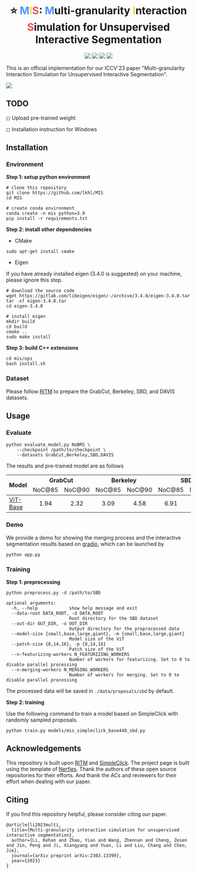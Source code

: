 <div style="text-align: center; margin: 10px">
    <h1> ⭐ <span style='color: #4D96FF;'>M</span><span style='color: #F9D923;'>I</span><span style='color: #EB5353;'>S</span>:
        <span style='color: #4D96FF;'>M</span>ulti-granularity <span style='color: #F9D923;'>I</span>nteraction <span style='color: #EB5353;'>S</span>imulation for Unsupervised Interactive Segmentation </h1>
</div>
<p align="center">
    <a href="https://arxiv.org/pdf/2303.13399.pdf"><img src="http://img.shields.io/badge/Paper-EB455F.svg?logo=arxiv" style="display:inline;"></a>
    <a href="https://lkhl.github.io/MIS"><img src="http://img.shields.io/badge/Project_Page-7149C6.svg?logo=openproject" style="display:inline;"></a>
    <a href="https://lkhl.github.io/MIS"><img src="https://img.shields.io/badge/Video-FC2947.svg?logo=youtube" style="display:inline;"></a>
    <a href="https://huggingface.co/spaces/lkhl/MIS?duplicate=true"><img src="https://img.shields.io/badge/Demo-EA906C?logo=buffer" style="display:inline;"></a>
</p>
This is an official implementation for our ICCV'23 paper "Multi-granularity Interaction Simulation for Unsupervised Interactive Segmentation".

![](https://lkhl.github.io/MIS/static/images/method_2.png)

## TODO

◻ Upload pre-trained weight

◻ Installation instruction for Windows

## Installation

### **Environment**

**Step 1: setup python environment**

```shell
# clone this repository
git clone https://github.com/lkhl/MIS
cd MIS

# create conda environment
conda create -n mis python=3.9
pip install -r requirements.txt
```

**Step 2: install other dependencies**

- CMake

```shell
sudo apt-get install cmake
```

- Eigen

If you have already installed eigen (3.4.0 is suggested) on your machine, please ignore this step.

```shell
# download the source code
wget https://gitlab.com/libeigen/eigen/-/archive/3.4.0/eigen-3.4.0.tar
tar -xf eigen-3.4.0.tar
cd eigen-3.4.0

# install eigen
mkdir build
cd build
cmake ..
sudo make install
```

**Step 3: build C++ extensions**

```shell
cd mis/ops
bash install.sh
```

### Dataset

Please follow [RITM](https://github.com/SamsungLabs/ritm_interactive_segmentation) to prepare the GrabCut, Berkeley, SBD, and DAVIS datasets.

## Usage

### Evaluate

```shell
python evaluate_model.py NoBRS \
	--checkpoint /path/to/checkpoint \
	--datasets GrabCut,Berkeley,SBD,DAVIS
```

The results and pre-trained model are as follows

<table>
    <thead align="center">
        <tr>
            <th rowspan="2">Model</th>
            <th colspan="2">GrabCut</th>
            <th colspan="2">Berkeley</th>
            <th colspan="2">SBD</th>
            <th colspan="2">DAVIS</th>
        </tr>
        <tr>
            <td>NoC@85</td>
            <td>NoC@90</td>
            <td>NoC@85</td>
            <td>NoC@90</td>
            <td>NoC@85</td>
            <td>NoC@90</td>
            <td>NoC@85</td>
            <td>NoC@90</td>
        </tr>
    </thead>
    <tbody align="center">
        <tr>
            <td align="left"><a href="https://">ViT-Base</a></td>
            <td>1.94</td>
            <td>2.32</td>
            <td>3.09</td>
            <td>4.58</td>
            <td>6.91</td>
            <td>9.51</td>
            <td>6.33</td>
            <td>8.44</td>
        </tr>
    </tbody>
</table>

### Demo

We provide a demo for showing the merging process and the interactive segmentation results based on [gradio](https://www.gradio.app/), which can be launched by

```shell
python app.py
```

### Training

**Step 1: preprocessing**

```shell
python preprocess.py -d /path/to/SBD

optional arguments:
  -h, --help            show help message and exit
  --data-root DATA_ROOT, -d DATA_ROOT
                        Root directory for the SBD dataset
  --out-dir OUT_DIR, -o OUT_DIR
                        Output directory for the preprocessed data
  --model-size {small,base,large,giant}, -m {small,base,large,giant}
                        Model size of the ViT
  --patch-size {8,14,16}, -p {8,14,16}
                        Patch size of the ViT
  --n-featurizing-workers N_FEATURIZING_WORKERS
                        Number of workers for featurizing. Set to 0 to disable parallel processing
  --n-merging-workers N_MERGING_WORKERS
                        Number of workers for merging. Set to 0 to disable parallel processing
```

The processed data will be saved in `./data/proposals/sbd` by default.

**Step 2: training**

Use the following command to train a model based on SimpleClick with randomly sampled proposals.

```shell
python train.py models/mis_simpleclick_base448_sbd.py
```

## Acknowledgements

This repository is built upon [RITM](https://github.com/SamsungLabs/ritm_interactive_segmentation) and [SimpleClick](https://github.com/uncbiag/SimpleClick). The project page is built using the template of [Nerfies](https://nerfies.github.io/). Thank the authors of these open source repositories for their efforts. And thank the ACs and reviewers for their effort when dealing with our paper.

## Citing

If you find this repository helpful, please consider citing our paper.

```
@article{li2023multi,
  title={Multi-granularity interaction simulation for unsupervised interactive segmentation},
  author={Li, Kehan and Zhao, Yian and Wang, Zhennan and Cheng, Zesen and Jin, Peng and Ji, Xiangyang and Yuan, Li and Liu, Chang and Chen, Jie},
  journal={arXiv preprint arXiv:2303.13399},
  year={2023}
}
```

